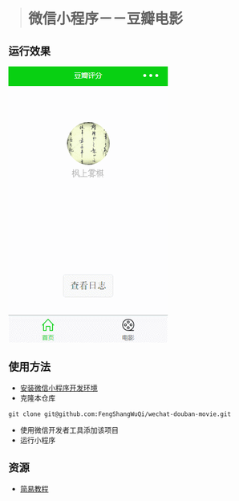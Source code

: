 
> # 微信小程序－－豆瓣电影

## 运行效果
![效果图](./wechat.gif)

## 使用方法
* [安装微信小程序开发环境](https://mp.weixin.qq.com/debug/wxadoc/dev/devtools/download.html)
* 克隆本仓库
```
git clone git@github.com:FengShangWuQi/wechat-douban-movie.git
```
* 使用微信开发者工具添加该项目
* 运行小程序

## 资源
* [简易教程](https://mp.weixin.qq.com/debug/wxadoc/dev/index.html?t=201769)
